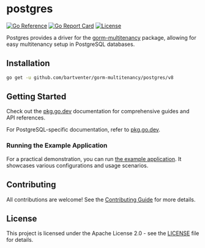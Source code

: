 # postgres

[![Go Reference](https://pkg.go.dev/badge/github.com/bartventer/gorm-multitenancy/postgres.svg)](https://pkg.go.dev/github.com/bartventer/gorm-multitenancy/postgres/v8)
[![Go Report Card](https://goreportcard.com/badge/github.com/bartventer/gorm-multitenancy/postgres/v8)](https://goreportcard.com/report/github.com/bartventer/gorm-multitenancy/postgres/v8)
[![License](https://img.shields.io/github/license/bartventer/gorm-multitenancy.svg)](../LICENSE)

Postgres provides a driver for the [gorm-multitenancy](../README.md) package, allowing for easy multitenancy setup in PostgreSQL databases.

## Installation

```bash
go get -u github.com/bartventer/gorm-multitenancy/postgres/v8
```

## Getting Started

Check out the [pkg.go.dev](https://pkg.go.dev/github.com/bartventer/gorm-multitenancy/v8) documentation for comprehensive guides and API references.

For PostgreSQL-specific documentation, refer to [pkg.go.dev](https://pkg.go.dev/github.com/bartventer/gorm-multitenancy/postgres/v8).

### Running the Example Application

For a practical demonstration, you can run [the example application](../examples/README.md). It showcases various configurations and usage scenarios.

## Contributing

All contributions are welcome! See the [Contributing Guide](../CONTRIBUTING.md) for more details.

## License

This project is licensed under the Apache License 2.0 - see the [LICENSE](../LICENSE) file for details.